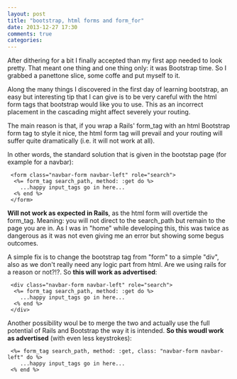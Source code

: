 ```yaml
---
layout: post
title: "bootstrap, html forms and form_for"
date: 2013-12-27 17:30
comments: true
categories: 
---
```

<p>After dithering for a bit I finally accepted than my first app needed to look pretty. That meant one thing and one thing only: it was Bootstrap time. So I grabbed a panettone slice, some coffe and put myself to it.</p>
<p>Along the many things I discovered in the first day of learning bootstrap, an easy but interesting tip that I can give is to be very careful with the html form tags that bootstrap would like you to use. This as an incorrect placement in the cascading might affect severely your routing.</p>
<p>The main reason is that, if you wrap a Rails' form_tag with an html Bootstrap form tag to style it nice, the html form tag will prevail and your routing will suffer quite dramatically (i.e. it will not work at all).</p>
<p>In other words, the standard solution that is given in the bootstap page (for example for a navbar):</p>
<code> &lt;form class="navbar-form navbar-left" role="search"&gt;</code><br>
<code> &nbsp;<%= form_tag search_path, method: :get do %></code> <br>
<code> &nbsp;&nbsp; ...happy input_tags go in here...</code><br>
<code> &nbsp;<% end %></code><br>
<code> &lt;/form&gt;</code><br>
<p><strong>Will not work as expected in Rails</strong>, as the html form will overtide the form_tag. Meaning: you will not direct to the search_path but remain to the page you are in. As I was in "home" while developing this, this was twice as dangerous as it was not even giving me an error but showing some begus outcomes.</p>
<p>A simple fix is to change the bootstrap tag from "form" to a simple "div", also as we don't really need any logic part from html. Are we using rails for a reason or not?!?. So <strong>this will work as advertised</strong>:</p>
<code> &lt;div class="navbar-form navbar-left" role="search"&gt;</code><br>
<code> &nbsp;<%= form_tag search_path, method: :get do %></code> <br>
<code> &nbsp;&nbsp; ...happy input_tags go in here...</code><br>
<code> &nbsp;<% end %></code><br>
<code> &lt;/div&gt;</code><br>
<p>Another possibility woul be to merge the two and actually use the full potential of Rails and Bootstrap the way it is intended. <strong>So this woudl work as advertised</strong> (with even less keystrokes):</p>
<code> <%= form_tag search_path, method: :get, class: "navbar-form navbar-left" do %></code> <br>
<code> &nbsp;&nbsp; ...happy input_tags go in here...</code><br>
<code> <% end %></code><br>
